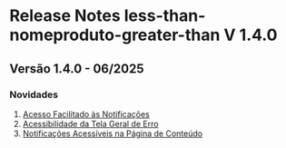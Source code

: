 # Release Notes less-than-nomeproduto-greater-than V 1.4.0

## **Versão 1.4.0 - 06/2025**


### **Novidades**

1. [Acesso Facilitado às Notificações](Acesso-Facilitado-Às-Notificações.md)
2. [Acessibilidade da Tela Geral de Erro](Acessibilidade-Da-Tela-Geral-De-Erro.md)
3. [Notificações Acessíveis na Página de Conteúdo](Notificações-Acessíveis-Na-Página-De-Conteúdo.md)
